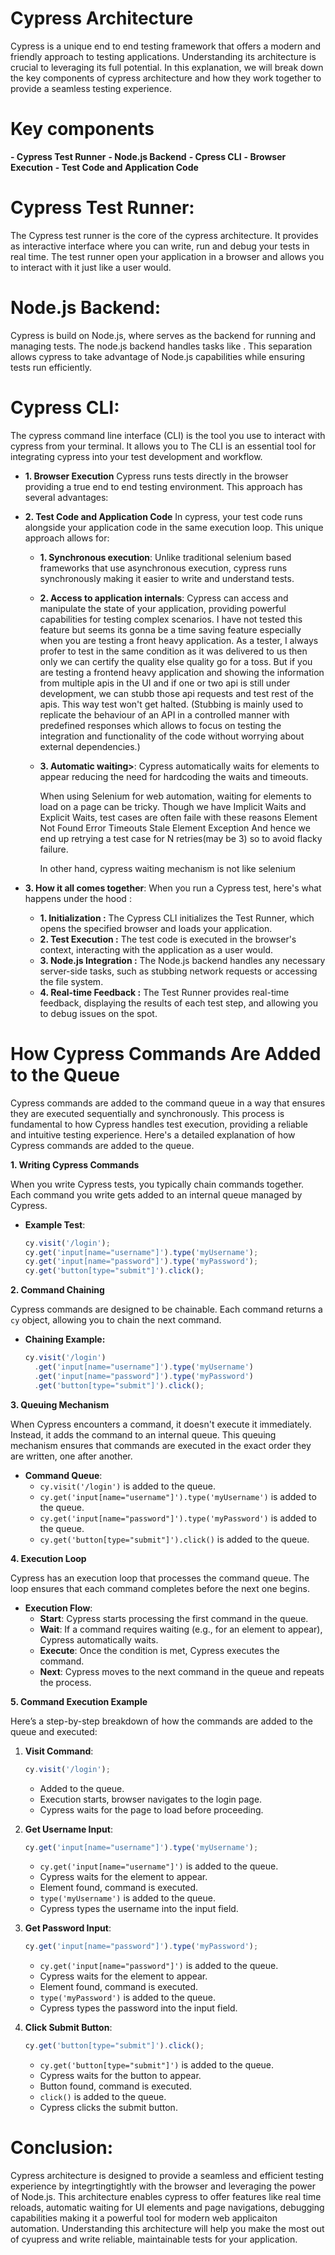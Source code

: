 # Cypress Architecture 
Cypress is a unique end to end testing framework that offers a modern and friendly approach to testing applications. Understanding its architecture is crucial to leveraging its full potential. In this explanation, we will break down the key components of cypress architecture and how they work together to provide a seamless testing experience. 

# Key components
**- Cypress Test Runner**
**- Node.js Backend**
**- Cpress CLI**
**- Browser Execution**
**- Test Code and Application Code**

# Cypress Test Runner:
The Cypress test runner is the core of the cypress architecture. It provides as interactive interface where you can write, run and debug your tests in real time. The test runner open your application in a browser and allows you to interact with it just like a user would. <Read from video file>

# Node.js Backend:
Cypress is build on Node.js, where serves as the backend for running and managing tests. The node.js backend handles tasks like <Read from video file>.
This separation allows cypress to take advantage of Node.js capabilities while ensuring tests run efficiently.

# Cypress CLI:
The cypress command line interface (CLI) is the tool you use to interact with cypress from your terminal. It allows you to <Read from video file> <Sow the example>
The CLI is an essential tool for integrating cypress into your test development and workflow.

- **1. Browser Execution**
Cypress runs tests directly in the browser providing a true end to end testing environment.
This approach has several advantages:
<Read from video file>
<Show the example>

- **2. Test Code and Application Code**
In cypress, your test code runs alongside your application code in the same execution loop. This unique approach allows for:
    - **1. <Show the heading in video file and read from here>  Synchronous execution**:
        Unlike traditional selenium based frameworks that use asynchronous execution, cypress runs synchronously making it easier to write and understand tests.
    - **2. <Show the heading in video file and read from here>  Access to application internals**:
        Cypress can access and manipulate the state of your application, providing powerful capabilities for testing complex scenarios. I have not tested this feature but seems its gonna be a time saving feature especially when you are testing a front heavy application.
        As a tester, I always profer to test in the same condition as it was delivered to us then only we can certify the quality else quality go for a toss. But if you are testing a frontend heavy application and showing the information from multiple apis in the UI and if one or two api is still under development, we can stubb those api requests and test rest of the apis. This way test won't get halted. (Stubbing is mainly used to replicate the behaviour of an API in a controlled manner with predefined responses which allows to focus on testing the integration and functionality of the code without worrying about external dependencies.)
    - **3. <Show the heading in video file and read from here> Automatic waiting>**:
        Cypress automatically waits for elements to appear reducing the need for hardcoding the waits and timeouts.
        
        When using Selenium for web automation, waiting for elements to load on a page can be tricky. 
        Though we have Implicit Waits and Explicit Waits, test cases are often faile with these reasons
            Element Not Found Error
            Timeouts
            Stale Element Exception
        And hence we end up retrying a test case for N retries(may be 3) so to avoid flacky failure. 

        In other hand, cypress waiting mechanism is not like selenium <Show the cypress architecture and explain this context.>


- **3. How it all comes together**:
When you run a Cypress test, here's what happens under the hood <Show the video file for pointers and explain from this file.>:
    - **1. Initialization :** The Cypress CLI initializes the Test Runner, which opens the specified browser and loads your application.
    - **2. Test Execution :** The test code is executed in the browser's context, interacting with the application as a user would.
    - **3. Node.js Integration :** The Node.js backend handles any necessary server-side tasks, such as stubbing network requests or accessing the file system.
    - **4. Real-time Feedback :** The Test Runner provides real-time feedback, displaying the results of each test step, and allowing you to debug issues on the spot.


# How Cypress Commands Are Added to the Queue
Cypress commands are added to the command queue in a way that ensures they are executed sequentially and synchronously. This process is fundamental to how Cypress handles test execution, providing a reliable and intuitive testing experience. Here's a detailed explanation of how Cypress commands are added to the queue.

**1. Writing Cypress Commands**

When you write Cypress tests, you typically chain commands together. Each command you write gets added to an internal queue managed by Cypress.

- **Example Test**:
  ```javascript
  cy.visit('/login');
  cy.get('input[name="username"]').type('myUsername');
  cy.get('input[name="password"]').type('myPassword');
  cy.get('button[type="submit"]').click();
  ```

**2. Command Chaining**

Cypress commands are designed to be chainable. Each command returns a `cy` object, allowing you to chain the next command.

- **Chaining Example:**
  ```javascript
  cy.visit('/login')
    .get('input[name="username"]').type('myUsername')
    .get('input[name="password"]').type('myPassword')
    .get('button[type="submit"]').click();
  ```

**3. Queuing Mechanism**

When Cypress encounters a command, it doesn't execute it immediately. Instead, it adds the command to an internal queue. This queuing mechanism ensures that commands are executed in the exact order they are written, one after another.

- **Command Queue**:
  - `cy.visit('/login')` is added to the queue.
  - `cy.get('input[name="username"]').type('myUsername')` is added to the queue.
  - `cy.get('input[name="password"]').type('myPassword')` is added to the queue.
  - `cy.get('button[type="submit"]').click()` is added to the queue.

**4. Execution Loop**

Cypress has an execution loop that processes the command queue. The loop ensures that each command completes before the next one begins.

- **Execution Flow**:
  - **Start**: Cypress starts processing the first command in the queue.
  - **Wait**: If a command requires waiting (e.g., for an element to appear), Cypress automatically waits.
  - **Execute**: Once the condition is met, Cypress executes the command.
  - **Next**: Cypress moves to the next command in the queue and repeats the process.

**5. Command Execution Example**

Here’s a step-by-step breakdown of how the commands are added to the queue and executed:

1. **Visit Command**:
   ```javascript
   cy.visit('/login');
   ```
   - Added to the queue.
   - Execution starts, browser navigates to the login page.
   - Cypress waits for the page to load before proceeding.

2. **Get Username Input**:
   ```javascript
   cy.get('input[name="username"]').type('myUsername');
   ```
   - `cy.get('input[name="username"]')` is added to the queue.
   - Cypress waits for the element to appear.
   - Element found, command is executed.
   - `type('myUsername')` is added to the queue.
   - Cypress types the username into the input field.

3. **Get Password Input**:
   ```javascript
   cy.get('input[name="password"]').type('myPassword');
   ```
   - `cy.get('input[name="password"]')` is added to the queue.
   - Cypress waits for the element to appear.
   - Element found, command is executed.
   - `type('myPassword')` is added to the queue.
   - Cypress types the password into the input field.

4. **Click Submit Button**:
   ```javascript
   cy.get('button[type="submit"]').click();
   ```
   - `cy.get('button[type="submit"]')` is added to the queue.
   - Cypress waits for the button to appear.
   - Button found, command is executed.
   - `click()` is added to the queue.
   - Cypress clicks the submit button.


# Conclusion:
Cypress architecture is designed to provide a seamless and efficient testing experience by integrtingtightly with the browser and leveraging the power of Node.js. This architecture enables cypress to offer features like real time reloads, automatic waiting for UI elements and page navigations, debugging capabilities making it a powerful tool for modern web applicaiton automation. Understanding this architecture will help you make the most out of cyupress and write reliable, maintainable tests for your application.